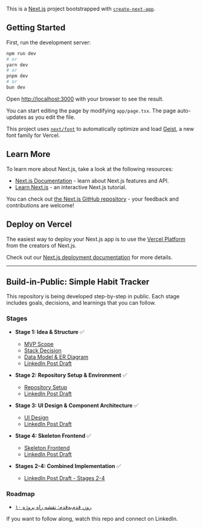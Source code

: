 This is a [Next.js](https://nextjs.org) project bootstrapped with [`create-next-app`](https://nextjs.org/docs/app/api-reference/cli/create-next-app).

## Getting Started

First, run the development server:

```bash
npm run dev
# or
yarn dev
# or
pnpm dev
# or
bun dev
```

Open [http://localhost:3000](http://localhost:3000) with your browser to see the result.

You can start editing the page by modifying `app/page.tsx`. The page auto-updates as you edit the file.

This project uses [`next/font`](https://nextjs.org/docs/app/building-your-application/optimizing/fonts) to automatically optimize and load [Geist](https://vercel.com/font), a new font family for Vercel.

## Learn More

To learn more about Next.js, take a look at the following resources:

- [Next.js Documentation](https://nextjs.org/docs) - learn about Next.js features and API.
- [Learn Next.js](https://nextjs.org/learn) - an interactive Next.js tutorial.

You can check out [the Next.js GitHub repository](https://github.com/vercel/next.js) - your feedback and contributions are welcome!

## Deploy on Vercel

The easiest way to deploy your Next.js app is to use the [Vercel Platform](https://vercel.com/new?utm_medium=default-template&filter=next.js&utm_source=create-next-app&utm_campaign=create-next-app-readme) from the creators of Next.js.

Check out our [Next.js deployment documentation](https://nextjs.org/docs/app/building-your-application/deploying) for more details.

---

## Build-in-Public: Simple Habit Tracker

This repository is being developed step-by-step in public. Each stage includes goals, decisions, and learnings that you can follow.

### Stages

- **Stage 1: Idea & Structure** ✅
  - [MVP Scope](./docs/stage-1/mvp.md)
  - [Stack Decision](./docs/stage-1/stack.md)
  - [Data Model & ER Diagram](./docs/stage-1/data-model.md)
  - [LinkedIn Post Draft](./docs/stage-1/linkedin-post-stage-1.md)

- **Stage 2: Repository Setup & Environment** ✅
  - [Repository Setup](./docs/stage-2/repository-setup.md)
  - [LinkedIn Post Draft](./docs/stage-2/linkedin-post-stage-2.md)

- **Stage 3: UI Design & Component Architecture** ✅
  - [UI Design](./docs/stage-3/ui-design.md)
  - [LinkedIn Post Draft](./docs/stage-3/linkedin-post-stage-3.md)

- **Stage 4: Skeleton Frontend** ✅
  - [Skeleton Frontend](./docs/stage-4/skeleton-frontend.md)
  - [LinkedIn Post Draft](./docs/stage-4/linkedin-post-stage-4.md)

- **Stages 2-4: Combined Implementation** ✅
  - [LinkedIn Post Draft - Stages 2-4](./docs/stages-2-4/linkedin-post-stages-2-4.md)

### Roadmap

- [۱۰ روز، قدم‌به‌قدم: نقشه راه پروژه](./docs/roadmap.md)

If you want to follow along, watch this repo and connect on LinkedIn.
